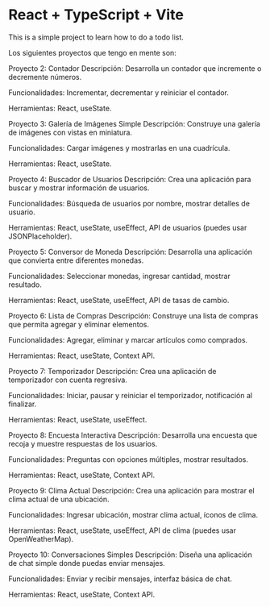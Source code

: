 # React + TypeScript + Vite

This is a simple project to learn how to do a todo list.

Los siguientes proyectos que tengo en mente son:

Proyecto 2: Contador
Descripción: Desarrolla un contador que incremente o decremente números.

Funcionalidades: Incrementar, decrementar y reiniciar el contador.

Herramientas: React, useState.

Proyecto 3: Galería de Imágenes Simple
Descripción: Construye una galería de imágenes con vistas en miniatura.

Funcionalidades: Cargar imágenes y mostrarlas en una cuadrícula.

Herramientas: React, useState.

Proyecto 4: Buscador de Usuarios
Descripción: Crea una aplicación para buscar y mostrar información de usuarios.

Funcionalidades: Búsqueda de usuarios por nombre, mostrar detalles de usuario.

Herramientas: React, useState, useEffect, API de usuarios (puedes usar JSONPlaceholder).

Proyecto 5: Conversor de Moneda
Descripción: Desarrolla una aplicación que convierta entre diferentes monedas.

Funcionalidades: Seleccionar monedas, ingresar cantidad, mostrar resultado.

Herramientas: React, useState, useEffect, API de tasas de cambio.

Proyecto 6: Lista de Compras
Descripción: Construye una lista de compras que permita agregar y eliminar elementos.

Funcionalidades: Agregar, eliminar y marcar artículos como comprados.

Herramientas: React, useState, Context API.

Proyecto 7: Temporizador
Descripción: Crea una aplicación de temporizador con cuenta regresiva.

Funcionalidades: Iniciar, pausar y reiniciar el temporizador, notificación al finalizar.

Herramientas: React, useState, useEffect.

Proyecto 8: Encuesta Interactiva
Descripción: Desarrolla una encuesta que recoja y muestre respuestas de los usuarios.

Funcionalidades: Preguntas con opciones múltiples, mostrar resultados.

Herramientas: React, useState, Context API.

Proyecto 9: Clima Actual
Descripción: Crea una aplicación para mostrar el clima actual de una ubicación.

Funcionalidades: Ingresar ubicación, mostrar clima actual, íconos de clima.

Herramientas: React, useState, useEffect, API de clima (puedes usar OpenWeatherMap).

Proyecto 10: Conversaciones Simples
Descripción: Diseña una aplicación de chat simple donde puedas enviar mensajes.

Funcionalidades: Enviar y recibir mensajes, interfaz básica de chat.

Herramientas: React, useState, Context API.
